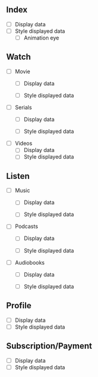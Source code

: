 ## Index

- [ ] Display data
- [ ] Style displayed data
  - [ ] Animation eye

## Watch

- [ ] Movie
  - [ ] Display data
  - [ ] Style displayed data


- [ ] Serials
  - [ ] Display data
  - [ ] Style displayed data


- [ ] Videos
  - [ ] Display data
  - [ ] Style displayed data

## Listen

- [ ] Music
  - [ ] Display data
  - [ ] Style displayed data


- [ ] Podcasts
  - [ ] Display data
  - [ ] Style displayed data


- [ ] Audiobooks
  - [ ] Display data
  - [ ] Style displayed data


## Profile 

- [ ] Display data
- [ ] Style displayed data

## Subscription/Payment 

- [ ] Display data
- [ ] Style displayed data
